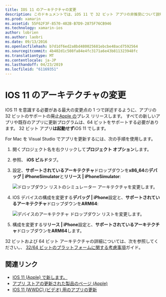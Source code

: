 ```yaml
---
title: IOS 11 のアーキテクチャの変更
description: このドキュメントでは、iOS 11 で 32 ビット アプリの非推奨について説明します。 これには、64 ビット アーキテクチャをターゲットにアプリケーションを更新する方法について説明します。
ms.prod: xamarin
ms.assetid: 55F62F3F-8570-402B-B7D9-2875F76CB946
ms.technology: xamarin-ios
author: lobrien
ms.author: laobri
ms.date: 09/13/2016
ms.openlocfilehash: b7d1df6ed2a8bd480025681ebcbe48acd7592564
ms.sourcegitcommit: 4b402d1c508fa84e4fc3171a6e43b811323948fc
ms.translationtype: MT
ms.contentlocale: ja-JP
ms.lasthandoff: 04/23/2019
ms.locfileid: "61169351"
---
```

# <a name="architecture-changes-in-ios-11"></a>IOS 11 のアーキテクチャの変更

IOS 11 を意識する必要がある最大の変更点の 1 つで詳述するように、アプリの 32 ビットのサポートの廃止[Apple の](https://developer.apple.com/news/?id=06282017b)プレス リリースします。 すべての新しいアプリや既存のアプリに更新プログラムは、64 ビットをサポートする必要があります。 32 ビット アプリ**は起動せず**iOS 11 でします。

For Mac を Visual Studio でアプリを更新するには、次の手順を使用します。

1. 開くプロジェクト名を右クリックして**プロジェクト オプション**します。
2. 参照、 **iOS ビルド**タブ。
3. 設定、**サポートされているアーキテクチャ**ドロップダウンを**x86_64**の**デバッグ | iPhoneSimulator**と**リリース | iPhoneSimulator**:

    ![ドロップダウン リストのシミュレーター アーキテクチャを変更します。](architecture-changes-images/image1.png)

4. IOS デバイスの構成を変更する**デバッグ | iPhone**設定と、**サポートされているアーキテクチャ**ドロップダウンを**ARM64**:

    ![デバイスのアーキテクチャ ドロップダウン リストを変更します。](architecture-changes-images/image2.png)

5. 構成を変更する**リリース | iPhone**設定と、**サポートされているアーキテクチャ**ドロップダウンを**ARM64**します。

32 ビットおよび 64 ビット アーキテクチャの詳細については、次を参照してください。、 [32/64 ビットのプラットフォームに関する考慮事項](~/cross-platform/macios/32-and-64/index.md#ios)ガイド。

## <a name="related-links"></a>関連リンク

- [IOS 11 (Apple) で新します。](https://developer.apple.com/ios/)
- [アプリ ストアの更新された製品のページ (Apple)](https://developer.apple.com/app-store/product-page/)
- [IOS 11 (WWDC) (ビデオ) 用のアプリの更新](https://developer.apple.com/videos/play/wwdc2017/204/)
